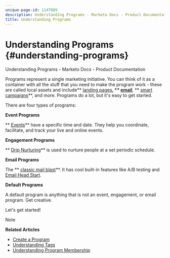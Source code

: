 ```yaml
---
unique-page-id: 1147089
description: Understanding Programs - Marketo Docs - Product Documentation
title: Understanding Programs
---
```


# Understanding Programs {#understanding-programs}

Understanding Programs - Marketo Docs - Product Documentation

Programs represent a single marketing initiative. You can think of it as a container with all the stuff that you need to make the program work - these are called local assets and include** [landing pages](../../../../product-docs/demand-generation/landing-pages.md)**, ** [email](../../../../product-docs/email-marketing.md)**, ** [smart campaigns](../../../../product-docs/core-marketo-concepts/smart-campaigns.md)**, and more. Programs do a lot, but it's easy to get started.

There are four types of programs:

**Event Programs**

** [Events](../../../../product-docs/demand-generation/events.md)** have a specific time and date. They help you coordinate, facilitate, and track your live and online events.

**Engagement Programs**

** [Drip Nurturing](../../../../product-docs/email-marketing/drip-nurturing.md)** is used to nurture people at a set periodic schedule.

**Email Programs**

The ** [classic mail blast](http://docs.marketo.com/display/DOCS/Email+Programs)**. It has cool built-in features like A/B testing and [Email Head Start](../../../../product-docs/email-marketing/email-programs/email-program-actions/head-start-for-email-programs.md).

**Default Programs**

A default program is anything that is not an event, engagement, or email program. Get creative.

Let's get started!

>[!NOTE]
>
>**Related Articles**
>
>* [Create a Program](create-a-program.md)
>* [Understanding Tags](../../../../product-docs/core-marketo-concepts/programs/working-with-programs/understanding-tags.md)
>* [Understanding Program Membership](understanding-program-membership.md)
>

